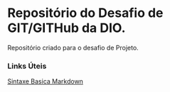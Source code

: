 # Repositório do Desafio de GIT/GITHub da DIO.
Repositório criado para o desafio de Projeto.

### Links Úteis

[Sintaxe Basica Markdown](https://markdown.net.br/sintaxe-basica/)

